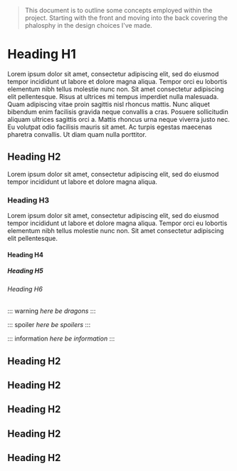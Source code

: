 [//]: # ({"title": "Table Of Contents Testing Document","creation": "01/06/2024","summary": "just testing..."})


> This document is to outline some concepts employed within the project. Starting with the front and moving into the back covering the phalosphy in the design choices I've made.

# Heading H1

Lorem ipsum dolor sit amet, consectetur adipiscing elit, sed do eiusmod tempor incididunt ut labore et dolore magna aliqua. Tempor orci eu lobortis elementum nibh tellus molestie nunc non. Sit amet consectetur adipiscing elit pellentesque. Risus at ultrices mi tempus imperdiet nulla malesuada. Quam adipiscing vitae proin sagittis nisl rhoncus mattis. Nunc aliquet bibendum enim facilisis gravida neque convallis a cras. Posuere sollicitudin aliquam ultrices sagittis orci a. Mattis rhoncus urna neque viverra justo nec. Eu volutpat odio facilisis mauris sit amet. Ac turpis egestas maecenas pharetra convallis. Ut diam quam nulla porttitor.


## Heading H2

Lorem ipsum dolor sit amet, consectetur adipiscing elit, sed do eiusmod tempor incididunt ut labore et dolore magna aliqua.

### Heading H3

Lorem ipsum dolor sit amet, consectetur adipiscing elit, sed do eiusmod tempor incididunt ut labore et dolore magna aliqua. Tempor orci eu lobortis elementum nibh tellus molestie nunc non. Sit amet consectetur adipiscing elit pellentesque. 

#### Heading H4
##### Heading H5
###### Heading H6

::: warning
*here be dragons*
:::

::: spoiler
*here be spoilers*
:::

::: information
*here be information*
:::

## Heading H2
## Heading H2
## Heading H2
## Heading H2
## Heading H2